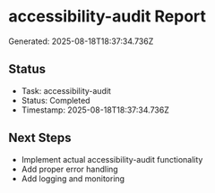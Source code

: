 # accessibility-audit Report

Generated: 2025-08-18T18:37:34.736Z

## Status
- Task: accessibility-audit
- Status: Completed
- Timestamp: 2025-08-18T18:37:34.736Z

## Next Steps
- Implement actual accessibility-audit functionality
- Add proper error handling
- Add logging and monitoring
